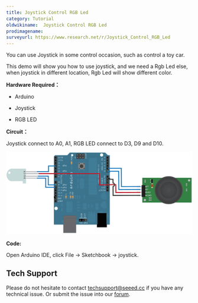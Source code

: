 ```yaml
---
title: Joystick Control RGB Led
category: Tutorial
oldwikiname:  Joystick Control RGB Led
prodimagename:
surveyurl: https://www.research.net/r/Joystick_Control_RGB_Led
---
```


You can use Joystick in some control occasion, such as control a toy car.

This demo will show you how to use joystick, and we need a Rgb Led else, when joystick in different location, Rgb Led will show different color.

**Hardware Required：**

*   Arduino

*   Joystick

*   RGB LED

**Circuit：**

Joystick connect to A0, A1, RGB LED connect to D3, D9 and D10.

![](https://github.com/SeeedDocument/Joystick_Control_RGB_Led/raw/master/img/Sidekick_38_1.png)

**Code:**

Open Arduino IDE, click File -&gt; Sketchbook -&gt; joystick.

## Tech Support
Please do not hesitate to contact [techsupport@seeed.cc](techsupport@seeed.cc) if you have any technical issue. Or submit the issue into our [forum](http://forum.seeedstudio.com/). 